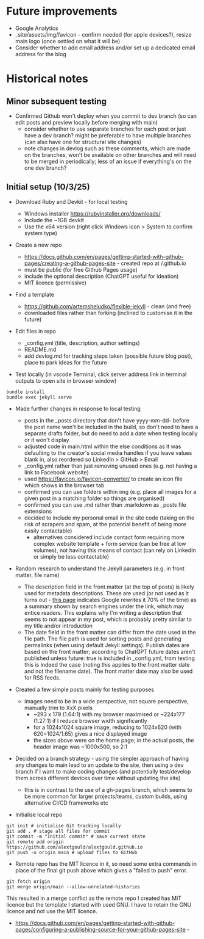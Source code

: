 
# Future improvements 

  * Google Analytics
  * _site/assets/img/favicon - confirm needed (for apple devices?), resize main logo (once settled on what it will be)
  * Consider whether to add email address and/or set up a dedicated email address for the blog

# Historical notes

## Minor subsequent testing

* Confirmed Github won't deploy when you commit to dev branch (so can edit posts and preview locally before merging with main)
  - consider whether to use separate branches for each post or just have a dev branch? might be preferable to have multiple branches (can also have one for structural site changes)
  - note changes in devlog such as these comments, which are made on the branches, won't be available on other branches and will need to be merged in periodically; less of an issue if everything's on the one dev branch?

## Initial setup (10/3/25)

* Download Ruby and Devkit - for local testing
  - Windows installer https://rubyinstaller.org/downloads/
  - Include the ~1GB devkit
  - Use the x64 version (right click Windows icon > System to confirm system type)

* Create a new repo
  - https://docs.github.com/en/pages/getting-started-with-github-pages/creating-a-github-pages-site - created repo at <user>/<user>.github.io
  - must be public (for free Github Pages usage)
  - include the optional description (ChatGPT useful for ideation)
  - MIT licence (permissive)

* Find a template
  - https://github.com/artemsheludko/flexible-jekyll - clean (and free)
  - downloaded files rather than forking (inclined to customise it in the future)

* Edit files in repo
  * _config.yml (title, description, author settings)
  * README.md
  * add devlog.md for tracking steps taken (possible future blog post), place to park ideas for the future

* Test locally (in vscode Terminal, click server address link in terminal outputs to open site in browser window)

```
bundle install
bundle exec jekyll serve
```

* Made further changes in response to local testing
  * posts in the _posts directory that don't have yyyy-mm-dd- before the post name won't be included in the build, so don't need to have a separate drafts folder, but do need to add a date when testing locally or it won't display
  * adjusted code in main.html within the else conditions as it was defaulting to the creator's social media handles if you leave values blank in, also reordered so LinkedIn > GitHub > Email
  * _config.yml rather than just removing unused ones (e.g. not having a link to Facebook website)
  * used https://favicon.io/favicon-converter/ to create an icon file which shows in the browser tab
  * confirmed you can use folders within img (e.g. place all images for a given post in a matching folder so things are organised)
  * confirmed you can use .md rather than .markdown as _posts file extensions
  * decided to include my personal email in the site code (taking on the risk of scrapers and spam, at the potential benefit of being more easily contactable)
    * alternatives considered include contact form requiring more complex website template + form service (can be free at low volumes), not having this means of contact (can rely on LinkedIn or simply be less contactable)

* Random research to understand the Jekyll parameters (e.g. in front matter, file name)
  * The description field in the front matter (at the top of posts) is likely used for metadata descriptions. These are used (or not used as it turns out -  [this page](https://converted.co.uk/7-reasons-why-your-meta-title-meta-description-arent-showing-in-google/) indicates Google rewrites it 70% of the time) as a summary shown by search engines under the link, which may entice readers. This explains why I'm writing a description that seems to not appear in my post, which is probably pretty similar to my title and/or introduction
  * The date field in the front matter can differ from the date used in the file path. The file path is used for sorting posts and generating permalinks (when using default Jekyll settings). Publish dates are based on the front matter; according to ChatGPT future dates aren't published unless future: true is included in _config.yml, from testing this is indeed the case (noting this applies to the front matter date and not the filename date). The front matter date may also be used for RSS feeds.

* Created a few simple posts mainly for testing purposes
  * images need to be in a wide perspective, not square perspective, manually trim to XxX pixels
    * ~293 x 179 (1.64:1) with my browser maximised or ~224x177 (1.27:1) if I reduce browser width significantly
    * for a 1024x1024 square image, reducing to 1024x620 (with 620=1024/1.65) gives a nice displayed image
    * the sizes above were on the home page; in the actual posts, the header image was ~1000x500, so 2:1
    

* Decided on a branch strategy - using the simpler approach of having any changes to main lead to an update to the site, then using a dev branch if I want to make coding changes (and potentially test/develop them across different devices over time without updating the site)
  - this is in contrast to the use of a gh-pages branch, which seems to be more common for larger projects/teams, custom builds, using alternative CI/CD frameworks etc

* Initialise local repo

```
git init # initialise Git tracking locally
git add . # stage all files for commit
git commit -m "Initial commit" # save current state
git remote add origin https://github.com/alextgould/alextgould.github.io
git push -u origin main # upload files to GitHub
```

* Remote repo has the MIT licence in it, so need some extra commands in place of the final git push above which gives a "failed to push" error.

```
git fetch origin
git merge origin/main --allow-unrelated-histories
```

This resulted in a merge conflict as the remote repo I created has MIT licence but the template I started with used GNU. I have to retain the GNU licence and not use the MIT licence.

* https://docs.github.com/en/pages/getting-started-with-github-pages/configuring-a-publishing-source-for-your-github-pages-site - 